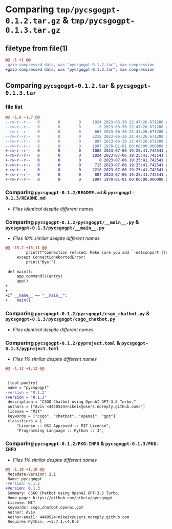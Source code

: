 # Comparing `tmp/pycsgogpt-0.1.2.tar.gz` & `tmp/pycsgogpt-0.1.3.tar.gz`

## filetype from file(1)

```diff
@@ -1 +1 @@
-gzip compressed data, was "pycsgogpt-0.1.2.tar", max compression
+gzip compressed data, was "pycsgogpt-0.1.3.tar", max compression
```

## Comparing `pycsgogpt-0.1.2.tar` & `pycsgogpt-0.1.3.tar`

### file list

```diff
@@ -1,6 +1,7 @@
--rw-r--r--   0        0        0     1024 2023-06-30 22:47:26.671280 pycsgogpt-0.1.2/README.md
--rw-r--r--   0        0        0        0 2023-06-30 22:47:26.671280 pycsgogpt-0.1.2/pycsgogpt/__init__.py
--rw-r--r--   0        0        0      667 2023-06-30 22:47:26.671280 pycsgogpt-0.1.2/pycsgogpt/__main__.py
--rw-r--r--   0        0        0     2218 2023-06-30 22:47:26.671280 pycsgogpt-0.1.2/pycsgogpt/csgo_chatbot.py
--rw-r--r--   0        0        0      807 2023-06-30 22:47:26.671280 pycsgogpt-0.1.2/pyproject.toml
--rw-r--r--   0        0        0     1897 1970-01-01 00:00:00.000000 pycsgogpt-0.1.2/PKG-INFO
+-rw-r--r--   0        0        0     1062 2023-07-06 19:25:41.742541 pycsgogpt-0.1.3/LICENSE
+-rw-r--r--   0        0        0     1024 2023-07-06 19:25:41.742541 pycsgogpt-0.1.3/README.md
+-rw-r--r--   0        0        0        0 2023-07-06 19:25:41.742541 pycsgogpt-0.1.3/pycsgogpt/__init__.py
+-rw-r--r--   0        0        0      715 2023-07-06 19:25:41.742541 pycsgogpt-0.1.3/pycsgogpt/__main__.py
+-rw-r--r--   0        0        0     2218 2023-07-06 19:25:41.742541 pycsgogpt-0.1.3/pycsgogpt/csgo_chatbot.py
+-rw-r--r--   0        0        0      807 2023-07-06 19:25:41.742541 pycsgogpt-0.1.3/pyproject.toml
+-rw-r--r--   0        0        0     1897 1970-01-01 00:00:00.000000 pycsgogpt-0.1.3/PKG-INFO
```

### Comparing `pycsgogpt-0.1.2/README.md` & `pycsgogpt-0.1.3/README.md`

 * *Files identical despite different names*

### Comparing `pycsgogpt-0.1.2/pycsgogpt/__main__.py` & `pycsgogpt-0.1.3/pycsgogpt/__main__.py`

 * *Files 10% similar despite different names*

```diff
@@ -15,7 +15,11 @@
         print(f"Connection refused. Make sure you add `-netconport {telnet_port}` to the CSGO server launch options.")
     except ConnectionAbortedError:
         print("Bye!")
 
 def main():
     app.command()(entry)
     app()
+    
+    
+if __name__ == "__main__":
+    main()
```

### Comparing `pycsgogpt-0.1.2/pycsgogpt/csgo_chatbot.py` & `pycsgogpt-0.1.3/pycsgogpt/csgo_chatbot.py`

 * *Files identical despite different names*

### Comparing `pycsgogpt-0.1.2/pyproject.toml` & `pycsgogpt-0.1.3/pyproject.toml`

 * *Files 1% similar despite different names*

```diff
@@ -1,12 +1,12 @@
 
 
 [tool.poetry]
 name = "pycsgogpt"
-version = "0.1.2"
+version = "0.1.3"
 description = "CSGO Chatbot using OpenAI GPT-3.5 Turbo."
 authors = ["Aviv <4440524+nikeix@users.noreply.github.com>"]
 license = "MIT"
 keywords = ["csgo", "chatbot", "openai", "gpt"]
 classifiers = [
     "License :: OSI Approved :: MIT License",
     "Programming Language :: Python :: 3",
```

### Comparing `pycsgogpt-0.1.2/PKG-INFO` & `pycsgogpt-0.1.3/PKG-INFO`

 * *Files 1% similar despite different names*

```diff
@@ -1,10 +1,10 @@
 Metadata-Version: 2.1
 Name: pycsgogpt
-Version: 0.1.2
+Version: 0.1.3
 Summary: CSGO Chatbot using OpenAI GPT-3.5 Turbo.
 Home-page: https://github.com/nikeix/pycsgogpt
 License: MIT
 Keywords: csgo,chatbot,openai,gpt
 Author: Aviv
 Author-email: 4440524+nikeix@users.noreply.github.com
 Requires-Python: >=3.7.1,<4.0.0
```

